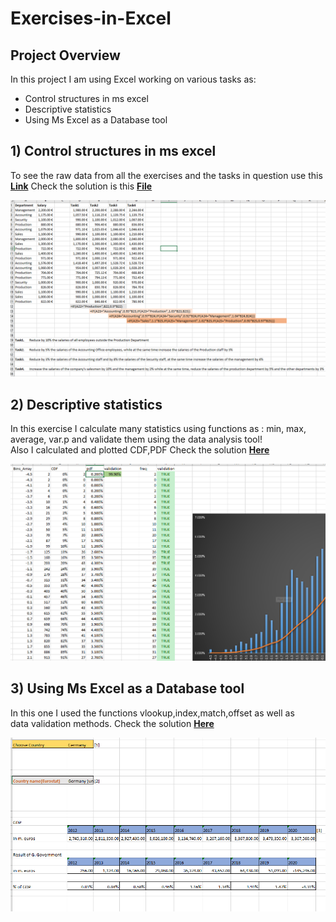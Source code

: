 # Exercises-in-Excel

## Project Overview
In this project I am using Excel working on various tasks as:  
  
- Control structures in ms excel
- Descriptive statistics
- Using Ms Excel as a Database tool

##  1) Control structures in ms excel
To see the raw data from all the exercises and the tasks in question use this **[Link](https://github.com/DimKaisaris/Exercises-in-Excel/tree/main/raw%20files)**
Check the solution is this **[File](https://github.com/DimKaisaris/Exercises-in-Excel/blob/main/processed%20files/set1.xlsx)**

![shot1](images/shot1.png)

## 2) Descriptive statistics
In this exercise I calculate many statistics using functions as : min, max,  
average, var.p and validate them using the data analysis tool!  
Also I calculated and plotted CDF,PDF
Check the solution **[Here](https://github.com/DimKaisaris/Exercises-in-Excel/blob/main/processed%20files/set2.xlsx)**

![sho2](images/shot2.png)

## 3) Using Ms Excel as a Database tool
In this one I used the functions vlookup,index,match,offset as well as  
data validation methods. Check the solution **[Here](https://github.com/DimKaisaris/Exercises-in-Excel/blob/main/processed%20files/set3.xlsx)**

![shot3](images/shot3.png)



